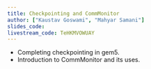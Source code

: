 ```yaml
---
title: Checkpointing and CommMonitor
author: ["Kaustav Goswami", "Mahyar Samani"]
slides_code: 
livestream_code: TeHKMVOWUAY
---
```


- Completing checkpointing in gem5.
- Introduction to CommMonitor and its uses.